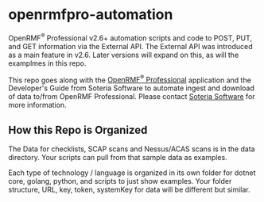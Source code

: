 # openrmfpro-automation
OpenRMF<sup>&reg;</sup> Professional v2.6+ automation scripts and code to POST, PUT, and GET information via the External API. The External API was introduced as a main feature in v2.6. Later versions will expand on this, as will the examplmes in this repo.

This repo goes along with the <a href="https://www.soteriasoft.com/" target="_blank">OpenRMF<sup>&reg;</sup> Professional</a> application and the Developer's Guide from Soteria Software to automate ingest and download of data to/from OpenRMF Professional. Please contact <a href="https://www.soteriasoft.com/contact.html#contactform">Soteria Software</a> for more information.

## How this Repo is Organized

The Data for checklists, SCAP scans and Nessus/ACAS scans is in the data directory. Your scripts can pull from that sample data as examples. 

Each type of technology / language is organized in its own folder for dotnet core, golang, python, and scripts to just show examples. Your folder structure, URL, key, token, systemKey for data will be different but similar. 